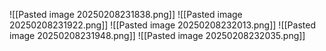 ![[Pasted image 20250208231838.png]]
![[Pasted image 20250208231922.png]]
![[Pasted image 20250208232013.png]]
![[Pasted image 20250208231948.png]]
![[Pasted image 20250208232035.png]]

